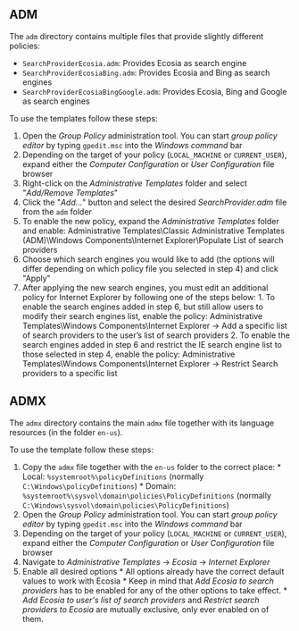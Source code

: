 ## ADM

The `adm` directory contains multiple files that provide slightly different policies:
  * `SearchProviderEcosia.adm`: Provides Ecosia as search engine
  * `SearchProviderEcosiaBing.adm`: Provides Ecosia and Bing as search engines
  * `SearchProviderEcosiaBingGoogle.adm`: Provides Ecosia, Bing and Google as search engines

To use the templates follow these steps:
  1. Open the _Group Policy_ administration tool. You can start _group policy editor_ by typing `gpedit.msc` into the _Windows command_ bar
  2. Depending on the target of your policy (`LOCAL_MACHINE` or `CURRENT_USER`), expand either the _Computer Configuration_ or _User Configuration_ file browser
  3. Right-click on the _Administrative Templates_ folder and select "_Add/Remove Templates_"
  4. Click the "_Add…_" button and select the desired _SearchProvider.adm_ file from the `adm` folder
  5. To enable the new policy, expand the _Administrative Templates_ folder and enable: Administrative Templates\Classic Administrative Templates (ADM)\Windows Components\Internet Explorer\Populate List of search providers
  6. Choose which search engines you would like to add (the options will differ depending on which policy file you selected in step 4) and click "Apply"
  7. After applying the new search engines, you must edit an additional policy for Internet Explorer by following one of the steps below:
    1. To enable the search engines added in step 6, but still allow users to modify their search engines list, enable the policy: Administrative Templates\Windows Components\Internet Explorer → Add a specific list of search providers to the user’s list of search providers
    2. To enable the search engines added in step 6 and restrict the IE search engine list to those selected in step 4, enable the policy: Administrative Templates\Windows Components\Internet Explorer → Restrict Search providers to a specific list

## ADMX

The `admx` directory contains the main `admx` file together with its language resources (in the folder `en-us`). 

To use the template follow these steps:
  1. Copy the `admx` file together with the `en-us` folder to the correct place:
    * Local: `%systemroot%\policyDefinitions` (normally `C:\Windows\policyDefinitions`)
    * Domain: `%systemroot%\sysvol\domain\policies\PolicyDefinitions` (normally `C:\Windows\sysvol\domain\policies\PolicyDefinitions`)
  2. Open the _Group Policy_ administration tool. You can start _group policy editor_ by typing `gpedit.msc` into the _Windows command_ bar
  3. Depending on the target of your policy (`LOCAL_MACHINE` or `CURRENT_USER`), expand either the _Computer Configuration_ or _User Configuration_ file browser
  4. Navigate to _Administrative Templates_ → _Ecosia_ → _Internet Explorer_
  5. Enable all desired options
    * All options already have the correct default values to work with Ecosia
    * Keep in mind that _Add Ecosia to search providers_ has to be enabled for any of the other options to take effect.
    * _Add Ecosia to user's list of search providers_ and _Restrict search providers to Ecosia_ are mutually exclusive, only ever enabled on of them.